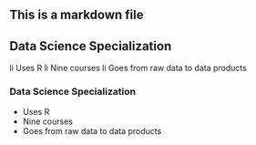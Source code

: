 ## This is a markdown file

## Data Science Specialization 

li Uses R 
li Nine courses 
li Goes from raw data to data products

### Data Science Specialization 

* Uses R 
* Nine courses 
* Goes from raw data to data products
